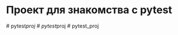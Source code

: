 # Проект для знакомства с pytest
#   p y t e s t _ p r o j  
 #   p y t e s t _ p r o j  
 #   p y t e s t _ p r o j  
 